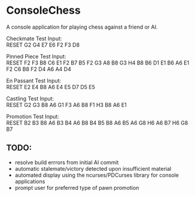 # ConsoleChess
A console application for playing chess against a friend or AI.

Checkmate Test Input:  
RESET G2 G4 E7 E6 F2 F3 D8

Pinned Piece Test Input:  
RESET F2 F3 B8 C6 E1 F2 B7 B5 F2 G3 A8 B8 G3 H4 B8 B6 D1 E1 B6 A6 E1 F2 C6 B8 F2 D4 A6 A4 D4

En Passant Test Input:  
RESET E2 E4 B8 A6 E4 E5 D7 D5 E5

Castling Test Input:  
RESET G2 G3 B8 A6 G1 F3 A6 B8 F1 H3 B8 A6 E1

Promotion Test Input:  
RESET B2 B3 B8 A6 B3 B4 A6 B8 B4 B5 B8 A6 B5 A6 G8 H6 A6 B7 H6 G8 B7

## TODO:
- resolve build errrors from initial AI commit
- automatic stalemate/victory detected upon insufficient material
- automated display using the ncurses/PDCurses library for console applications
- prompt user for preferred type of pawn promotion